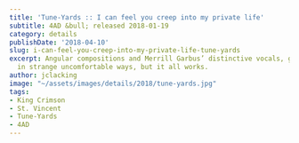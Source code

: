 ```yaml
---
title: 'Tune-Yards :: I can feel you creep into my private life'
subtitle: 4AD &bull; released 2018-01-19
category: details
publishDate: '2018-04-10'
slug: i-can-feel-you-creep-into-my-private-life-tune-yards
excerpt: Angular compositions and Merrill Garbus’ distinctive vocals, glued together
  in strange uncomfortable ways, but it all works.
author: jclacking
image: "~/assets/images/details/2018/tune-yards.jpg"
tags:
- King Crimson
- St. Vincent
- Tune-Yards
- 4AD
---
```


